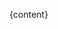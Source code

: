 [_metadata_:id]:- "{id}"
[_metadata_:media]:- "{media}"
[_metadata_:source]:- "{source}"
[_metadata_:created_at]:- "{created_at}"
[_metadata_:transform_path]:- "{transform_path}"

{content}